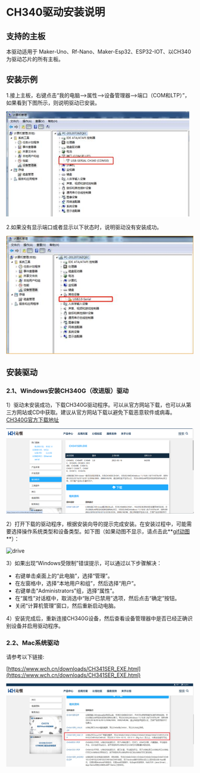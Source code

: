 # CH340驱动安装说明

## 支持的主板

本驱动适用于 Maker-Uno、Rf-Nano、Maker-Esp32、ESP32-IOT、以CH340为驱动芯片的所有主板。

## 安装示例

1.接上主板，右键点击“我的电脑-->属性-->设备管理器-->端口（COM和LTP）”，如果看到下图所示，则说明驱动已安装。

![port](pictures/port.jpg)

2.如果没有显示端口或者显示以下状态时，说明驱动没有安装成功。

![port_f](pictures/port_f.jpg)

## 安装驱动

### 2.1、Windows安装CH340G（改进版）驱动

1）驱动未安装成功，下载CH340G驱动程序。可以从官方网站下载，也可以从第三方网站或CD中获取。建议从官方网站下载以避免下载恶意软件或病毒。[CH340G官方下载地址](https://www.wch.cn/downloads/CH341SER_EXE.html)

![1715595219325](pictures/1715595219325.png)

2）打开下载的驱动程序，根据安装向导的提示完成安装。在安装过程中，可能需要选择操作系统类型和设备类型。如下图（如果动图不显示，请点击此**[gif动图](./pictures/drive.gif)**）：

![drive](pictures/drive.gif)

3）如果出现“Windows受限制”错误提示，可以通过以下步骤解决：

- 右键单击桌面上的“此电脑”，选择“管理”。
- 在左窗格中，选择“本地用户和组”，然后选择“用户”。
- 右键单击“Administrators”组，选择“属性”。
- 在“属性”对话框中，取消选中“账户已禁用”选项，然后点击“确定”按钮。
- 关闭“计算机管理”窗口，然后重新启动电脑。

4）安装完成后，重新连接CH340G设备，然后查看设备管理器中是否已经正确识别设备并启用驱动程序。

### 2.2、Mac系统驱动

请参考以下链接:

[https://www.wch.cn/downloads/CH341SER_EXE.html](https://www.wch.cn/downloads/CH341SER_EXE.html)

![image44](pictures/image44.jpeg)













#### 	









